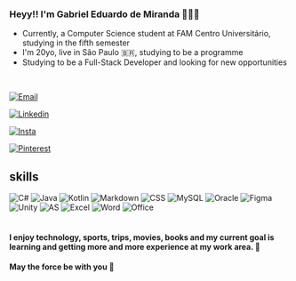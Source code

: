 ### Heyy!! I'm Gabriel Eduardo de Miranda 🐢🤙🤙
* Currently, a Computer Science student at FAM Centro Universitário, studying in the fifth semester
* I'm 20yo, live in São Paulo 🇧🇷, studying to be a programme
* Studying to be a Full-Stack Developer and looking for new opportunities
<br>


[![Email](https://img.shields.io/badge/Gmail-D14836?style=for-the-badge&logo=gmail&logoColor=white)](mailto:gabrieleduardomandrade@gmail.com)


[![Linkedin](https://img.shields.io/badge/LinkedIn-0077B5?style=for-the-badge&logo=linkedin&logoColor=white)](https://www.linkedin.com/in/gabriel-eduardo-de-miranda-andrade-b60645231/)


[![Insta](https://img.shields.io/badge/Instagram-E4405F?style=for-the-badge&logo=instagram&logoColor=white)](https://www.instagram.com/gabrieldemiranda_/)


[![Pinterest](https://img.shields.io/badge/Pinterest-%23E60023.svg?&style=for-the-badge&logo=Pinterest&logoColor=white)](https://www.instagram.com/gabrieldemiranda_/)


## skills


![C#](https://img.shields.io/badge/C%23-239120?style=for-the-badge&logo=c-sharp&logoColor=white) ![Java](https://img.shields.io/badge/Java-ED8B00?style=for-the-badge&logo=openjdk&logoColor=white) ![Kotlin](https://img.shields.io/badge/Kotlin-0095D5?&style=for-the-badge&logo=kotlin&logoColor=white) ![Markdown](https://img.shields.io/badge/Markdown-000000?style=for-the-badge&logo=markdown&logoColor=white) ![CSS](https://img.shields.io/badge/CSS-239120?&style=for-the-badge&logo=css3&logoColor=white) ![MySQL](https://img.shields.io/badge/MySQL-005C84?style=for-the-badge&logo=mysql&logoColor=white)  ![Oracle](https://img.shields.io/badge/Oracle-F80000?style=for-the-badge&logo=oracle&logoColor=black)  ![Figma](https://img.shields.io/badge/Figma-F24E1E?style=for-the-badge&logo=figma&logoColor=white)  ![Unity](https://img.shields.io/badge/Unity-100000?style=for-the-badge&logo=unity&logoColor=white) ![AS](https://img.shields.io/badge/Android_Studio-3DDC84?style=for-the-badge&logo=android-studio&logoColor=white) ![Excel](https://img.shields.io/badge/Microsoft_Excel-217346?style=for-the-badge&logo=microsoft-excel&logoColor=white) ![Word](https://img.shields.io/badge/Microsoft_Word-2B579A?style=for-the-badge&logo=microsoft-word&logoColor=white) ![Office](https://img.shields.io/badge/Microsoft_Office-D83B01?style=for-the-badge&logo=microsoft-office&logoColor=white) 
<br>
<br>
#### I enjoy technology, sports, trips, movies, books and my current goal is learning and getting more and more experience at my work area. 🐢

#### May the force be with you 🌌
